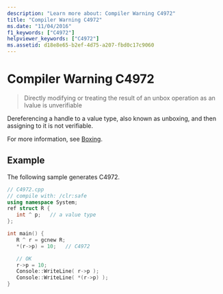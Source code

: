 ```yaml
---
description: "Learn more about: Compiler Warning C4972"
title: "Compiler Warning C4972"
ms.date: "11/04/2016"
f1_keywords: ["C4972"]
helpviewer_keywords: ["C4972"]
ms.assetid: d18e8e65-b2ef-4d75-a207-fbd0c17c9060
---
```

# Compiler Warning C4972

> Directly modifying or treating the result of an unbox operation as an lvalue is unverifiable

Dereferencing a handle to a value type, also known as unboxing, and then assigning to it is not verifiable.

For more information, see [Boxing](../../extensions/boxing-cpp-component-extensions.md).

## Example

The following sample generates C4972.

```cpp
// C4972.cpp
// compile with: /clr:safe
using namespace System;
ref struct R {
   int ^ p;   // a value type
};

int main() {
   R ^ r = gcnew R;
   *(r->p) = 10;   // C4972

   // OK
   r->p = 10;
   Console::WriteLine( r->p );
   Console::WriteLine( *(r->p) );
}
```
